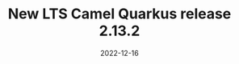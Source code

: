 ---
url: "/releases/q-2.13.2/"
date: 2022-12-16
eol: 2022-03-26
type: release-note
version: "2.13.2"
title: "New LTS Camel Quarkus release 2.13.2"
preview: ""
changelog: ""
category: "camel-quarkus"
kind: lts
milestone: 38
jdk: [11]
---